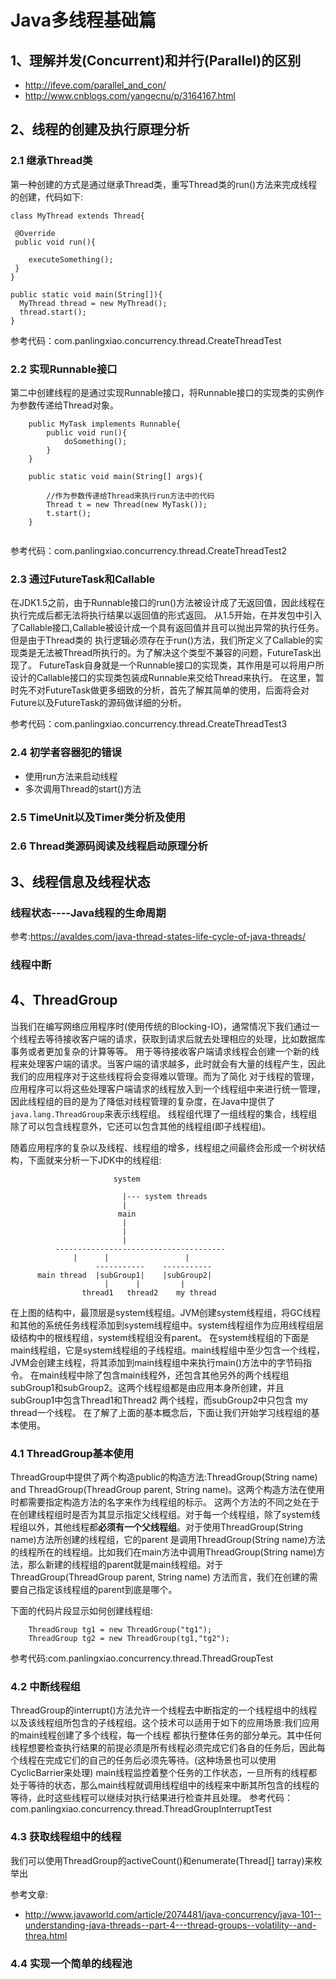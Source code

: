 # Java多线程基础篇

## 1、理解并发(Concurrent)和并行(Parallel)的区别
- http://ifeve.com/parallel_and_con/
- http://www.cnblogs.com/yangecnu/p/3164167.html

## 2、线程的创建及执行原理分析

### 2.1 继承Thread类
第一种创建的方式是通过继承Thread类，重写Thread类的run()方法来完成线程的创建，代码如下:
```
class MyThread extends Thread{
 
 @Override
 public void run(){
 
    executeSomething();
 }
}

public static void main(String[]){
  MyThread thread = new MyThread();
  thread.start();
}

```
参考代码：com.panlingxiao.concurrency.thread.CreateThreadTest


### 2.2 实现Runnable接口
第二中创建线程的是通过实现Runnable接口，将Runnable接口的实现类的实例作为参数传递给Thread对象。
```
    public MyTask implements Runnable{
        public void run(){
            doSomething();
        }
    }
    
    public static void main(String[] args){
    
        //作为参数传递给Thread来执行run方法中的代码
        Thread t = new Thread(new MyTask());
        t.start();
    }
        
```
参考代码：com.panlingxiao.concurrency.thread.CreateThreadTest2

### 2.3 通过FutureTask和Callable
在JDK1.5之前，由于Runnable接口的run()方法被设计成了无返回值，因此线程在执行完成后都无法将执行结果以返回值的形式返回。
从1.5开始，在并发包中引入了Callable接口,Callable被设计成一个具有返回值并且可以抛出异常的执行任务。但是由于Thread类的
执行逻辑必须存在于run()方法，我们所定义了Callable的实现类是无法被Thread所执行的。为了解决这个类型不兼容的问题，FutureTask出现了。
FutureTask自身就是一个Runnable接口的实现类，其作用是可以将用户所设计的Callable接口的实现类包装成Runnable来交给Thread来执行。
在这里，暂时先不对FutureTask做更多细致的分析，首先了解其简单的使用，后面将会对Future以及FutureTask的源码做详细的分析。

参考代码：com.panlingxiao.concurrency.thread.CreateThreadTest3


### 2.4 初学者容器犯的错误
- 使用run方法来启动线程
- 多次调用Thread的start()方法


### 2.5 TimeUnit以及Timer类分析及使用


### 2.6 Thread类源码阅读及线程启动原理分析



## 3、线程信息及线程状态



### 线程状态----Java线程的生命周期
参考:https://avaldes.com/java-thread-states-life-cycle-of-java-threads/



### 线程中断





## 4、ThreadGroup
当我们在编写网络应用程序时(使用传统的Blocking-IO)，通常情况下我们通过一个线程去等待接收客户端的请求，获取到请求后就去处理相应的处理，比如数据库事务或者更加复杂的计算等等。
用于等待接收客户端请求线程会创建一个新的线程来处理客户端的请求。当客户端的请求越多，此时就会有大量的线程产生，因此我们的应用程序对于这些线程将会变得难以管理。而为了简化
对于线程的管理，应用程序可以将这些处理客户端请求的线程放入到一个线程组中来进行统一管理，因此线程组的目的是为了降低对线程管理的复杂度，在Java中提供了`java.lang.ThreadGroup`来表示线程组。
线程组代理了一组线程的集合，线程组除了可以包含线程意外，它还可以包含其他的线程组(即子线程组)。

随着应用程序的复杂以及线程、线程组的增多，线程组之间最终会形成一个树状结构，下面就来分析一下JDK中的线程组:

                           system
 
                             |--- system threads
                             |
                            main
                             |
                             |
                             |
              --------------------------------------
                  |      |                 |
                       -----------    -----------
          main thread  |subGroup1|    |subGroup2|
                         |      |         |
                    thread1   thread2    my thread
在上图的结构中，最顶层是system线程组。JVM创建system线程组，将GC线程和其他的系统任务线程添加到system线程组中。system线程组作为应用线程组层级结构中的根线程组，system线程组没有parent。
在system线程组的下面是main线程组，它是system线程组的子线程组。main线程组中至少包含一个线程，JVM会创建主线程，将其添加到main线程组中来执行main()方法中的字节码指令。
在main线程中除了包含main线程外，还包含其他另外的两个线程组subGroup1和subGroup2。这两个线程组都是由应用本身所创建，并且subGroup1中包含Thread1和Thread2 两个线程，而subGroup2中只包含
my thread一个线程。
在了解了上面的基本概念后，下面让我们开始学习线程组的基本使用。

### 4.1 ThreadGroup基本使用
ThreadGroup中提供了两个构造public的构造方法:ThreadGroup(String name) and ThreadGroup(ThreadGroup parent, String name)。这两个构造方法在使用时都需要指定构造方法的名字来作为线程组的标示。
这两个方法的不同之处在于在创建线程组时是否为其显示指定父线程组。对于每一个线程组，除了system线程组以外，其他线程都**必须有一个父线程组**。对于使用ThreadGroup(String name)方法所创建的线程组，它的parent
是调用ThreadGroup(String name)方法的线程所在的线程组。比如我们在main方法中调用ThreadGroup(String name)方法，那么新建的线程组的parent就是main线程组。对于ThreadGroup(ThreadGroup parent, String name)
方法而言，我们在创建的需要自己指定该线程组的parent到底是哪个。

下面的代码片段显示如何创建线程组:

```
    ThreadGroup tg1 = new ThreadGroup("tg1");
    ThreadGroup tg2 = new ThreadGroup(tg1,"tg2");
```

参考代码:com.panlingxiao.concurrency.thread.ThreadGroupTest

### 4.2 中断线程组
ThreadGroup的interrupt()方法允许一个线程去中断指定的一个线程组中的线程以及该线程组所包含的子线程组。这个技术可以适用于如下的应用场景:我们应用的main线程创建了多个线程，每一个线程
都执行整体任务的部分单元。其中任何线程想要检查执行结果的前提必须是所有线程必须完成它们各自的任务后，因此每个线程在完成它们的自己的任务后必须先等待。(这种场景也可以使用CyclicBarrier来处理)
main线程监控着整个任务的工作状态，一旦所有的线程都处于等待的状态，那么main线程就调用线程组中的线程来中断其所包含的线程的等待，此时这些线程可以继续对执行结果进行检查并且处理。
参考代码：com.panlingxiao.concurrency.thread.ThreadGroupInterruptTest


### 4.3 获取线程组中的线程
我们可以使用ThreadGroup的activeCount()和enumerate(Thread[] tarray)来枚举出

参考文章:

- http://www.javaworld.com/article/2074481/java-concurrency/java-101--understanding-java-threads--part-4---thread-groups--volatility--and-threa.html
 
 
### 4.4 实现一个简单的线程池
 